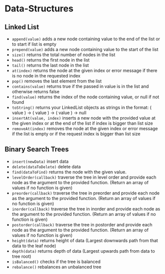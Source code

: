 # Data-Structures

## Linked List
- `append(value)` adds a new node containing value to the end of the list or to start if list is empty
- `prepend(value)` adds a new node containing value to the start of the list
- `size()` returns the total number of nodes in the list
- `head()` returns the first node in the list
- `tail()` returns the last node in the list
- `at(index)` returns the node at the given index or error message if there is no node in the requested index
- `pop()` removes the last element from the list
- `contains(value)` returns true if the passed in value is in the list and otherwise returns false
- `find(value)` returns the index of the node containing value, or null if not found
- `toString()` returns your LinkedList objects as strings in the format: ( value ) -> ( value ) -> ( value ) -> null
- `insertAt(value, index)` inserts a new node with the provided value at the given index or at the end of the list if index is bigger than list size
- `removeAt(index)` removes the node at the given index or error message if the list is empty or if the request index is bigger than list size

## Binary Search Trees
- `insert(newData)` insert data
- `delete(dataToDelete)` delete data
- `find(dataToFind)` returns the node with the given value.
- `levelOrder(callback)` traverse the tree in level order and provide each node as the argument to the provided function. (Return an array of values if no function is given)
- `preorder(callback)` traverse the tree in preorder and provide each node as the argument to the provided function. (Return an array of values if no function is given)
- `inorder(callback)` traverse the tree in  inorder and provide each node as the argument to the provided function. (Return an array of values if no function is given)
- `postorder(callback)` traverse the tree in  postorder and provide each node as the argument to the provided function. (Return an array of values if no function is given)
- `height(data)` returns height of data (Largest downwards path from that data to the leaf node)
- `depth(data)` returns depth of data (Largest upwards path from data to tree root)
- `isBalanced()` checks if the tree is balanced
- `rebalance()` rebalances an unbalanced tree
    